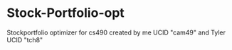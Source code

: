 # Stock-Portfolio-opt
Stockportfolio optimizer for cs490 created by me UCID "cam49" and Tyler UCID "tch8"
